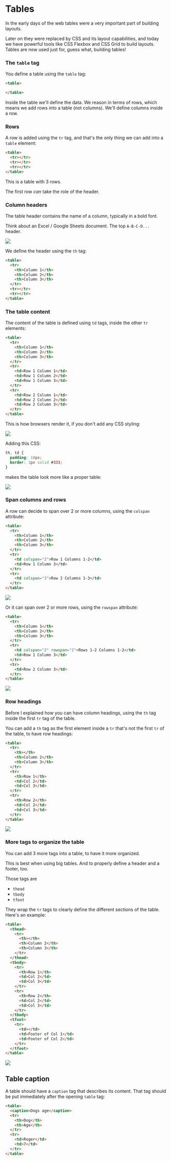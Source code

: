 # Tables

In the early days of the web tables were a very important part of building layouts.

Later on they were replaced by CSS and its layout capabilities, and today we have powerful tools like CSS Flexbox and CSS Grid to build layouts. Tables are now used just for, guess what, building tables!

### The `table` tag

You define a table using the `table` tag:

```html
<table>

</table>
```

Inside the table we'll define the data. We reason in terms of rows, which means we add rows into a table (not columns). We'll define columns inside a row.

### Rows

A row is added using the `tr` tag, and that's the only thing we can add into a `table` element:

```html
<table>
  <tr></tr>
  <tr></tr>
  <tr></tr>
</table>
```

This is a table with 3 rows.

The first row _can_ take the role of the header.

### Column headers

The table header contains the name of a column, typically in a bold font.

Think about an Excel / Google Sheets document. The top `A-B-C-D...` header.

![](9-Tables/Screen%20Shot%202019-06-20%20at%2010.18.17.png)

We define the header using the `th` tag:

```html
<table>
  <tr>
    <th>Column 1</th>
    <th>Column 2</th>
    <th>Column 3</th>
  </tr>
  <tr></tr>
  <tr></tr>
</table>
```

### The table content

The content of the table is defined using `td` tags, inside the other `tr` elements:

```html
<table>
  <tr>
    <th>Column 1</th>
    <th>Column 2</th>
    <th>Column 3</th>
  </tr>
  <tr>
    <td>Row 1 Column 1</td>
    <td>Row 1 Column 2</td>
    <td>Row 1 Column 3</td>
  </tr>
  <tr>
    <td>Row 2 Column 1</td>
    <td>Row 2 Column 2</td>
    <td>Row 2 Column 3</td>
  </tr>
</table>
```

This is how browsers render it, if you don't add any CSS styling:

![](9-Tables/Screen%20Shot%202019-06-20%20at%2010.24.08.png)

Adding this CSS:

```css
th, td {
  padding: 10px;
  border: 1px solid #333;
}
```

makes the table look more like a proper table:

![](9-Tables/Screen%20Shot%202019-06-20%20at%2010.26.15.png)

### Span columns and rows

A row can decide to span over 2 or more columns, using the `colspan` attribute:

```html
<table>
  <tr>
    <th>Column 1</th>
    <th>Column 2</th>
    <th>Column 3</th>
  </tr>
  <tr>
    <td colspan="2">Row 1 Columns 1-2</td>
    <td>Row 1 Column 3</td>
  </tr>
  <tr>
    <td colspan="3">Row 2 Columns 1-3</td>
  </tr>
</table>
```

![](9-Tables/Screen%20Shot%202019-06-20%20at%2010.27.59.png)

Or it can span over 2 or more rows, using the `rowspan` attribute:

```html
<table>
  <tr>
    <th>Column 1</th>
    <th>Column 2</th>
    <th>Column 3</th>
  </tr>
  <tr>
    <td colspan="2" rowspan="2">Rows 1-2 Columns 1-2</td>
    <td>Row 1 Column 3</td>
  </tr>
  <tr>
    <td>Row 2 Column 3</td>
  </tr>
</table>
```

![](9-Tables/Screen%20Shot%202019-06-20%20at%2010.29.37.png)

### Row headings

Before I explained how you can have column headings, using the `th` tag inside the first `tr` tag of the table.

You can add a `th` tag as the first element inside a `tr` that's not the first `tr` of the table, to have row headings:

```html
<table>
  <tr>
    <th></th>
    <th>Column 2</th>
    <th>Column 3</th>
  </tr>
  <tr>
    <th>Row 1</th>
    <td>Col 2</td>
    <td>Col 3</td>
  </tr>
  <tr>
    <th>Row 2</th>
    <td>Col 2</td>
    <td>Col 3</td>
  </tr>
</table>
```

![](9-Tables/Screen%20Shot%202019-06-20%20at%2010.49.16.png)

### More tags to organize the table

You can add 3 more tags into a table, to have it more organized.

This is best when using big tables. And to properly define a header and a footer, too.

Those tags are

- `thead`
- `tbody`
- `tfoot`

They wrap the `tr` tags to clearly define the different sections of the table. Here's an example:

```html
<table>
  <thead>
    <tr>
      <th></th>
      <th>Column 2</th>
      <th>Column 3</th>
    </tr>
  </thead>
  <tbody>
    <tr>
      <th>Row 1</th>
      <td>Col 2</td>
      <td>Col 3</td>
    </tr>
    <tr>
      <th>Row 2</th>
      <td>Col 2</td>
      <td>Col 3</td>
    </tr>
  </tbody>
  <tfoot>
    <tr>
      <td></td>
      <td>Footer of Col 1</td>
      <td>Footer of Col 2</td>
    </tr>
  </tfoot>
</table>
```

![](9-Tables/Screen%20Shot%202019-06-20%20at%2010.52.41.png)

## Table caption

A table should have a `caption` tag that describes its content. That tag should be put immediately after the opening `table` tag:

```html
<table>
  <caption>Dogs age</caption>
  <tr>
    <th>Dog</th>
    <th>Age</th>
  </tr>
  <tr>
    <td>Roger</td>
    <td>7</td>
  </tr>
</table>
```
